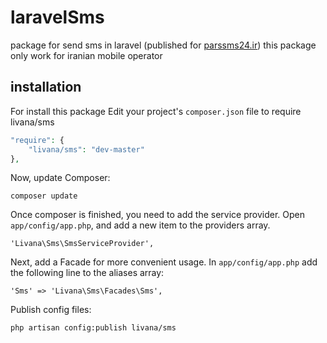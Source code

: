 laravelSms
==========

package for send sms in laravel (published for [parssms24.ir](http://parssms24.ir)) this package only work for iranian mobile operator

installation
------------
For install this package Edit your project's ```composer.json``` file to require livana/sms

```php
"require": {
    "livana/sms": "dev-master"
},
```

Now, update Composer:

```
composer update
```

Once composer is finished, you need to add the service provider. Open ```app/config/app.php```, and add a new item to the providers array.

```
'Livana\Sms\SmsServiceProvider',
```

Next, add a Facade for more convenient usage. In ```app/config/app.php``` add the following line to the aliases array:

```
'Sms' => 'Livana\Sms\Facades\Sms',
```

Publish config files:

```
php artisan config:publish livana/sms
```
